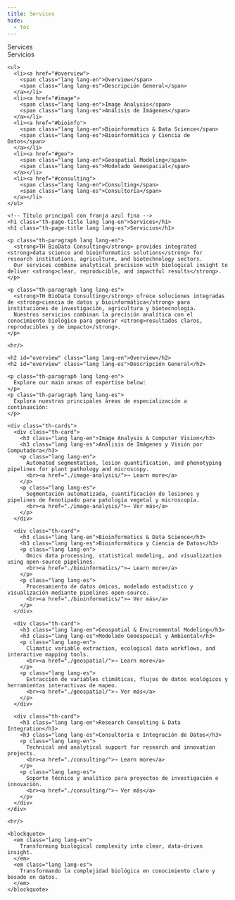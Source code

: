 ```yaml
---
title: Services
hide:
  - toc
---
```


<!-- ====================== LAYOUT: ÍNDICE + CONTENIDO ====================== -->
<section class="th-section th-about-layout">

  <!-- ========== ÍNDICE LATERAL (bilingüe) ========== -->
  <nav class="th-sideindex" aria-label="Services index">
    <div class="th-sideindex__label lang lang-en">Services</div>
    <div class="th-sideindex__label lang lang-es">Servicios</div>

    <ul>
      <li><a href="#overview">
        <span class="lang lang-en">Overview</span>
        <span class="lang lang-es">Descripción General</span>
      </a></li>
      <li><a href="#image">
        <span class="lang lang-en">Image Analysis</span>
        <span class="lang lang-es">Análisis de Imágenes</span>
      </a></li>
      <li><a href="#bioinfo">
        <span class="lang lang-en">Bioinformatics & Data Science</span>
        <span class="lang lang-es">Bioinformática y Ciencia de Datos</span>
      </a></li>
      <li><a href="#geo">
        <span class="lang lang-en">Geospatial Modeling</span>
        <span class="lang lang-es">Modelado Geoespacial</span>
      </a></li>
      <li><a href="#consulting">
        <span class="lang lang-en">Consulting</span>
        <span class="lang lang-es">Consultoría</span>
      </a></li>
    </ul>
  </nav>

  <!-- ========== CONTENIDO PRINCIPAL ========== -->
  <div class="th-about-content">

    <!-- Título principal con franja azul fina -->
    <h1 class="th-page-title lang lang-en">Services</h1>
    <h1 class="th-page-title lang lang-es">Servicios</h1>

    <p class="th-paragraph lang lang-en">
      <strong>TH BioData Consulting</strong> provides integrated <strong>data science and bioinformatics solutions</strong> for research institutions, agriculture, and biotechnology sectors.  
      Our services combine analytical precision with biological insight to deliver <strong>clear, reproducible, and impactful results</strong>.
    </p>

    <p class="th-paragraph lang lang-es">
      <strong>TH BioData Consulting</strong> ofrece soluciones integradas de <strong>ciencia de datos y bioinformática</strong> para instituciones de investigación, agricultura y biotecnología.  
      Nuestros servicios combinan la precisión analítica con el conocimiento biológico para generar <strong>resultados claros, reproducibles y de impacto</strong>.
    </p>

    <hr/>

    <h2 id="overview" class="lang lang-en">Overview</h2>
    <h2 id="overview" class="lang lang-es">Descripción General</h2>

    <p class="th-paragraph lang lang-en">
      Explore our main areas of expertise below:
    </p>
    <p class="th-paragraph lang lang-es">
      Explora nuestras principales áreas de especialización a continuación:
    </p>

    <div class="th-cards">
      <div class="th-card">
        <h3 class="lang lang-en">Image Analysis & Computer Vision</h3>
        <h3 class="lang lang-es">Análisis de Imágenes y Visión por Computadora</h3>
        <p class="lang lang-en">
          Automated segmentation, lesion quantification, and phenotyping pipelines for plant pathology and microscopy.
          <br><a href="./image-analysis/">→ Learn more</a>
        </p>
        <p class="lang lang-es">
          Segmentación automatizada, cuantificación de lesiones y pipelines de fenotipado para patología vegetal y microscopía.
          <br><a href="./image-analysis/">→ Ver más</a>
        </p>
      </div>

      <div class="th-card">
        <h3 class="lang lang-en">Bioinformatics & Data Science</h3>
        <h3 class="lang lang-es">Bioinformática y Ciencia de Datos</h3>
        <p class="lang lang-en">
          Omics data processing, statistical modeling, and visualization using open-source pipelines.
          <br><a href="./bioinformatics/">→ Learn more</a>
        </p>
        <p class="lang lang-es">
          Procesamiento de datos ómicos, modelado estadístico y visualización mediante pipelines open-source.
          <br><a href="./bioinformatics/">→ Ver más</a>
        </p>
      </div>

      <div class="th-card">
        <h3 class="lang lang-en">Geospatial & Environmental Modeling</h3>
        <h3 class="lang lang-es">Modelado Geoespacial y Ambiental</h3>
        <p class="lang lang-en">
          Climatic variable extraction, ecological data workflows, and interactive mapping tools.
          <br><a href="./geospatial/">→ Learn more</a>
        </p>
        <p class="lang lang-es">
          Extracción de variables climáticas, flujos de datos ecológicos y herramientas interactivas de mapeo.
          <br><a href="./geospatial/">→ Ver más</a>
        </p>
      </div>

      <div class="th-card">
        <h3 class="lang lang-en">Research Consulting & Data Integration</h3>
        <h3 class="lang lang-es">Consultoría e Integración de Datos</h3>
        <p class="lang lang-en">
          Technical and analytical support for research and innovation projects.
          <br><a href="./consulting/">→ Learn more</a>
        </p>
        <p class="lang lang-es">
          Soporte técnico y analítico para proyectos de investigación e innovación.
          <br><a href="./consulting/">→ Ver más</a>
        </p>
      </div>
    </div>

    <hr/>

    <blockquote>
      <em class="lang lang-en">
        Transforming biological complexity into clear, data-driven insight.
      </em>
      <em class="lang lang-es">
        Transformando la complejidad biológica en conocimiento claro y basado en datos.
      </em>
    </blockquote>

  </div>
</section>
